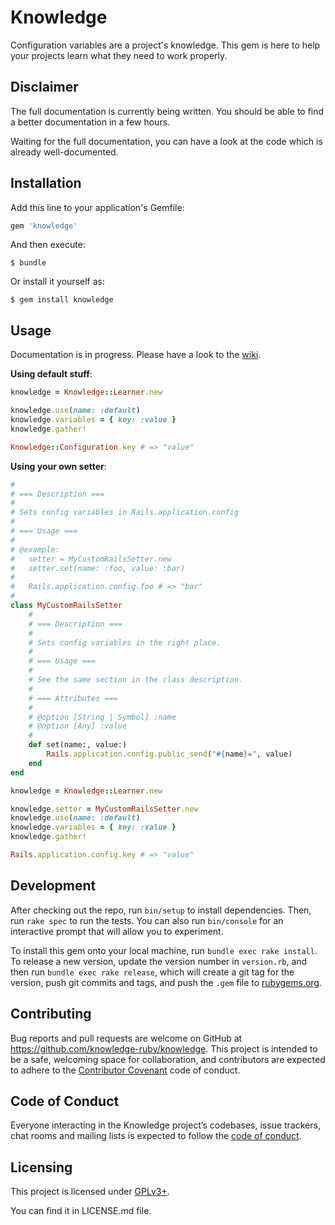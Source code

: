 # Knowledge

Configuration variables are a project's knowledge. This gem is here to help your projects learn what they need to work properly.

## Disclaimer

The full documentation is currently being written. You should be able to find a better documentation in a few hours.

Waiting for the full documentation, you can have a look at the code which is already well-documented.

## Installation

Add this line to your application's Gemfile:

```ruby
gem 'knowledge'
```

And then execute:

    $ bundle

Or install it yourself as:

    $ gem install knowledge

## Usage

Documentation is in progress. Please have a look to the [wiki](https://github.com/knowledge-ruby/knowledge/wiki/).

**Using default stuff**:

```ruby
knowledge = Knowledge::Learner.new

knowledge.use(name: :default)
knowledge.variables = { key: :value }
knowledge.gather!

Knowledge::Configuration.key # => "value"
```

**Using your own setter**:

```ruby
#
# === Description ===
#
# Sets config variables in Rails.application.config
#
# === Usage ===
#
# @example:
#   setter = MyCustomRailsSetter.new
#   setter.set(name: :foo, value: :bar)
#
#   Rails.application.config.foo # => "bar"
#
class MyCustomRailsSetter
    #
    # === Description ===
    #
    # Sets config variables in the right place.
    #
    # === Usage ===
    #
    # See the same section in the class description.
    #
    # === Attributes ===
    #
    # @option [String | Symbol] :name
    # @option [Any] :value
    #
    def set(name:, value:)
        Rails.application.config.public_send("#{name}=", value)
    end
end

knowledge = Knowledge::Learner.new

knowledge.setter = MyCustomRailsSetter.new
knowledge.use(name: :default)
knowledge.variables = { key: :value }
knowledge.gather!

Rails.application.config.key # => "value"
```

## Development

After checking out the repo, run `bin/setup` to install dependencies. Then, run `rake spec` to run the tests. You can also run `bin/console` for an interactive prompt that will allow you to experiment.

To install this gem onto your local machine, run `bundle exec rake install`. To release a new version, update the version number in `version.rb`, and then run `bundle exec rake release`, which will create a git tag for the version, push git commits and tags, and push the `.gem` file to [rubygems.org](https://rubygems.org).

## Contributing

Bug reports and pull requests are welcome on GitHub at https://github.com/knowledge-ruby/knowledge. This project is intended to be a safe, welcoming space for collaboration, and contributors are expected to adhere to the [Contributor Covenant](http://contributor-covenant.org) code of conduct.

## Code of Conduct

Everyone interacting in the Knowledge project’s codebases, issue trackers, chat rooms and mailing lists is expected to follow the [code of conduct](https://github.com/knowledge-ruby/knowledge/blob/master/CODE_OF_CONDUCT.md).

## Licensing

This project is licensed under [GPLv3+](https://www.gnu.org/licenses/gpl-3.0.en.html).

You can find it in LICENSE.md file.
